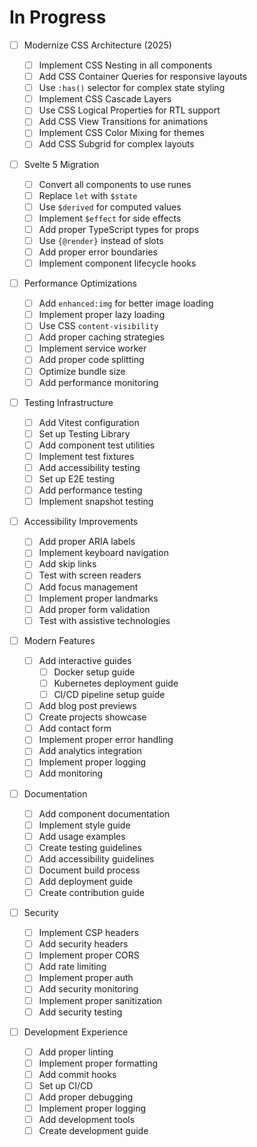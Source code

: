 # In Progress

- [ ] Modernize CSS Architecture (2025)

  - [ ] Implement CSS Nesting in all components
  - [ ] Add CSS Container Queries for responsive layouts
  - [ ] Use `:has()` selector for complex state styling
  - [ ] Implement CSS Cascade Layers
  - [ ] Use CSS Logical Properties for RTL support
  - [ ] Add CSS View Transitions for animations
  - [ ] Implement CSS Color Mixing for themes
  - [ ] Add CSS Subgrid for complex layouts

- [ ] Svelte 5 Migration

  - [ ] Convert all components to use runes
  - [ ] Replace `let` with `$state`
  - [ ] Use `$derived` for computed values
  - [ ] Implement `$effect` for side effects
  - [ ] Add proper TypeScript types for props
  - [ ] Use `{@render}` instead of slots
  - [ ] Add proper error boundaries
  - [ ] Implement component lifecycle hooks

- [ ] Performance Optimizations

  - [ ] Add `enhanced:img` for better image loading
  - [ ] Implement proper lazy loading
  - [ ] Use CSS `content-visibility`
  - [ ] Add proper caching strategies
  - [ ] Implement service worker
  - [ ] Add proper code splitting
  - [ ] Optimize bundle size
  - [ ] Add performance monitoring

- [ ] Testing Infrastructure

  - [ ] Add Vitest configuration
  - [ ] Set up Testing Library
  - [ ] Add component test utilities
  - [ ] Implement test fixtures
  - [ ] Add accessibility testing
  - [ ] Set up E2E testing
  - [ ] Add performance testing
  - [ ] Implement snapshot testing

- [ ] Accessibility Improvements

  - [ ] Add proper ARIA labels
  - [ ] Implement keyboard navigation
  - [ ] Add skip links
  - [ ] Test with screen readers
  - [ ] Add focus management
  - [ ] Implement proper landmarks
  - [ ] Add proper form validation
  - [ ] Test with assistive technologies

- [ ] Modern Features

  - [ ] Add interactive guides
    - [ ] Docker setup guide
    - [ ] Kubernetes deployment guide
    - [ ] CI/CD pipeline setup guide
  - [ ] Add blog post previews
  - [ ] Create projects showcase
  - [ ] Add contact form
  - [ ] Implement proper error handling
  - [ ] Add analytics integration
  - [ ] Implement proper logging
  - [ ] Add monitoring

- [ ] Documentation

  - [ ] Add component documentation
  - [ ] Implement style guide
  - [ ] Add usage examples
  - [ ] Create testing guidelines
  - [ ] Add accessibility guidelines
  - [ ] Document build process
  - [ ] Add deployment guide
  - [ ] Create contribution guide

- [ ] Security

  - [ ] Implement CSP headers
  - [ ] Add security headers
  - [ ] Implement proper CORS
  - [ ] Add rate limiting
  - [ ] Implement proper auth
  - [ ] Add security monitoring
  - [ ] Implement proper sanitization
  - [ ] Add security testing

- [ ] Development Experience
  - [ ] Add proper linting
  - [ ] Implement proper formatting
  - [ ] Add commit hooks
  - [ ] Set up CI/CD
  - [ ] Add proper debugging
  - [ ] Implement proper logging
  - [ ] Add development tools
  - [ ] Create development guide

